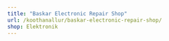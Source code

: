 ```yaml
---
title: "Baskar Electronic Repair Shop"
url: /koothanallur/baskar-electronic-repair-shop/
shop: Elektronik
---
```

